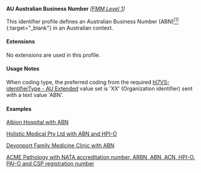 **AU Australian Business Number**  *[[FMM Level 1](guidance.html)]*

This identifier profile defines an Australian Business Number (ABN)[<sup>[1]</sup>](https://www.abr.business.gov.au/HelpAbnFormat.aspx){:target="_blank"} in an Australian context. 


#### Extensions

No extensions are used in this profile.


#### Usage Notes

When coding type, the preferred coding from the required [hl7VS-identifierType - AU Extended](ValueSet-au-v2-0203-extended.html) value set is 'XX' (Organization identifier) sent with a text value 'ABN'.


#### Examples

[Albion Hospital with ABN](Organization-example1.html)

[Holistic Medical Pty Ltd with ABN and HPI-O](Organization-example2.html)

[Devonport Family Medicine Clinic with ABN](Organization-example3.html)

[ACME Pathology with NATA accreditation number, ARBN, ABN, ACN, HPI-O, PAI-O and CSP registration number](Organization-f799e349-0385-4fbc-a2aa-b5b50af957ea.html)